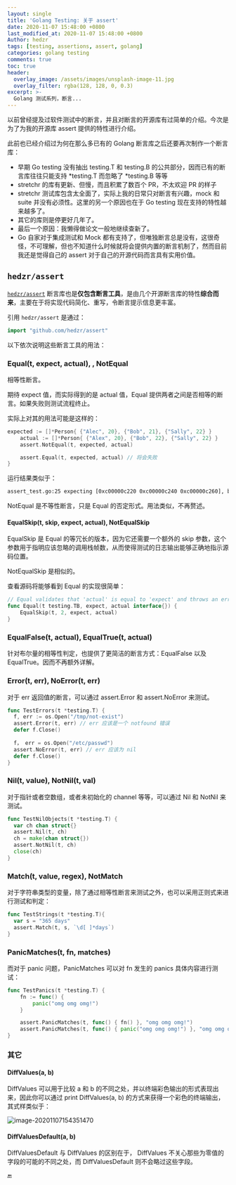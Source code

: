 ```yaml
---
layout: single
title: 'Golang Testing: 关于 assert'
date: 2020-11-07 15:48:00 +0800
last_modified_at: 2020-11-07 15:48:00 +0800
Author: hedzr
tags: [testing, assertions, assert, golang]
categories: golang testing
comments: true
toc: true
header:
  overlay_image: /assets/images/unsplash-image-11.jpg
  overlay_filter: rgba(128, 128, 0, 0.3)
excerpt: >-
  Golang 测试系列，断言...
---
```




以前曾经提及过软件测试中的断言，并且对断言的开源库有过简单的介绍。今次是为了为我的开源库 assert 提供的特性进行介绍。

此前也已经介绍过为何在那么多已有的 Golang 断言库之后还要再次制作一个断言库：

- 早期 Go testing 没有抽出 testing.T 和 testing.B 的公共部分，因而已有的断言库往往只能支持 *testing.T 而忽略了 *testing.B 等等
- stretchr 的库有更新、但慢，而且积累了数百个 PR，不太欢迎 PR 的样子
- stretchr 测试库包含太全面了，实际上我的日常只对断言有兴趣，mock 和 suite 并没有必须性。这里的另一个原因也在于 Go testing 现在支持的特性越来越多了。
- 其它的库则是停更好几年了。
- 最后一个原因：我懒得做论文一般地继续查新了。
- Go 自家对于集成测试和 Mock 都有支持了，但唯独断言总是没有，这很奇怪，不可理解，但也不知道什么时候就将会提供内置的断言机制了，然而目前我还是觉得自己的 assert 对于自己的开源代码而言具有实用价值。



## `hedzr/assert`

[`hedzr/assert`](https://github.com/hedzr/assert) 断言库也是**仅包含断言工具**，是由几个开源断言库的特性**综合而来**，主要在于将实现代码简化、重写，令断言提示信息更丰富。

引用 `hedzr/assert`  是通过：

```go
import "github.com/hedzr/assert"
```

以下依次说明这些断言工具的用法：



### Equal(t, expect, actual), , NotEqual

相等性断言。

期待 expect 值，而实际得到的是 actual 值，Equal 提供两者之间是否相等的断言。如果失败则测试流程终止。

实际上对其的用法可能是这样的：

```go
expected := []*Person{ {"Alec", 20}, {"Bob", 21}, {"Sally", 22} }
	actual := []*Person{ {"Alex", 20}, {"Bob", 22}, {"Sally", 22} }
	assert.NotEqual(t, expected, actual)

	assert.Equal(t, expected, actual) // 将会失败
}
```

运行结果类似于：

```bash
assert_test.go:25 expecting [0xc00000c220 0xc00000c240 0xc00000c260], but got [0xc00000c2a0 0xc00000c2c0 0xc00000c2e0]. DIFF is: []*assert_test....rson{Name: "Alecx", Age: 20}, &a...: "Bob", Age: 212}, &assert_test...lly", Age: 22}}
```



NotEqual 是不等性断言，只是 Equal 的否定形式。用法类似，不再赘述。



#### EqualSkip(t, skip, expect, actual), NotEqualSkip

EqualSkip 是 Equal 的等冗长的版本，因为它还需要一个额外的 skip 参数，这个参数用于指明应该忽略的调用栈帧数，从而使得测试的日志输出能够正确地指示源码位置。

NotEqualSkip 是相似的。

查看源码将能够看到 Equal 的实现很简单：

```go
// Equal validates that 'actual' is equal to 'expect' and throws an error with line number
func Equal(t testing.TB, expect, actual interface{}) {
	EqualSkip(t, 2, expect, actual)
}
```



### EqualFalse(t, actual), EqualTrue(t, actual) 

针对布尔量的相等性判定，也提供了更简洁的断言方式：EqualFalse 以及 EqualTrue。因而不再额外详解。



### Error(t, err), NoError(t, err)

对于 err 返回值的断言，可以通过 assert.Error 和 assert.NoError 来测试。

```go
func TestErrors(t *testing.T) {
  f, err := os.Open("/tmp/not-exist")
  assert.Error(t, err) // err 应该是一个 notfound 错误
  defer f.Close()
  
  f， err = os.Open("/etc/passwd")
  assert.NoError(t, err) // err 应该为 nil
  defer f.Close()
}
```





### Nil(t, value), NotNil(t, val)

对于指针或者空数组，或者未初始化的 channel 等等，可以通过 Nil 和 NotNil 来测试。

```go
func TestNilObjects(t *testing.T) {
  var ch chan struct{}
  assert.Nil(t, ch)
  ch = make(chan struct{})
  assert.NotNil(t, ch)
  close(ch)
}
```



### Match(t, value, regex), NotMatch

对于字符串类型的变量，除了通过相等性断言来测试之外，也可以采用正则式来进行测试和判定：

```go
func TestStrings(t *testing.T){
  var s = "365 days"
  assert.Match(t, s, `\d[ ]*days`)
}
```



### PanicMatches(t, fn, matches)

而对于 panic 问题，PanicMatches 可以对 fn 发生的 panics 具体内容进行测试：

```go
func TestPanics(t *testing.T) {
	fn := func() {
		panic("omg omg omg!")
	}

	assert.PanicMatches(t, func() { fn() }, "omg omg omg!")
	assert.PanicMatches(t, func() { panic("omg omg omg!") }, "omg omg omg!")
}
```





### 其它



#### DiffValues(a, b)

DiffValues 可以用于比较 a 和 b 的不同之处，并以终端彩色输出的形式表现出来，因此你可以通过 print DiffValues(a, b) 的方式来获得一个彩色的终端输出，其式样类似于：

![image-20201107154351470](https://i.loli.net/2020/11/07/gtHK4Ou8ynraDd7.png)



#### DiffValuesDefault(a, b)

DiffValuesDefault 与 DiffValues 的区别在于， DiffValues 不关心那些为零值的字段的可能的不同之处，而 DiffValuesDefault 则不会略过这些字段。











🔚